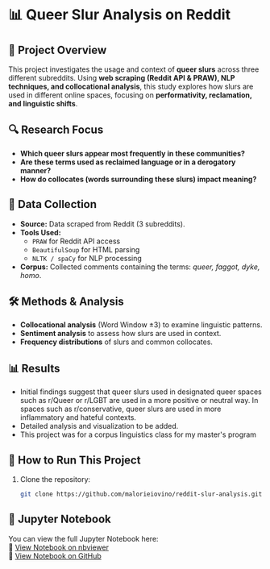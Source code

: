 
# 📊 Queer Slur Analysis on Reddit  

## 📄 Project Overview  
This project investigates the usage and context of **queer slurs** across three different subreddits. Using **web scraping (Reddit API & PRAW), NLP techniques, and collocational analysis**, this study explores how slurs are used in different online spaces, focusing on **performativity, reclamation, and linguistic shifts**.

## 🔍 Research Focus  
- **Which queer slurs appear most frequently in these communities?**  
- **Are these terms used as reclaimed language or in a derogatory manner?**  
- **How do collocates (words surrounding these slurs) impact meaning?**  

## 📂 Data Collection  
- **Source:** Data scraped from Reddit (3 subreddits).  
- **Tools Used:**  
  - `PRAW` for Reddit API access  
  - `BeautifulSoup` for HTML parsing  
  - `NLTK / spaCy` for NLP processing  
- **Corpus:** Collected comments containing the terms: *queer, faggot, dyke, homo*.

## 🛠 Methods & Analysis  
- **Collocational analysis** (Word Window ±3) to examine linguistic patterns.  
- **Sentiment analysis** to assess how slurs are used in context.  
- **Frequency distributions** of slurs and common collocates.

## 📊 Results  
- Initial findings suggest that queer slurs used in designated queer spaces such as r/Queer or r/LGBT are used in a more positive or neutral way. In spaces such as r/conservative, queer slurs are used in more inflammatory and hateful contexts. 
- Detailed analysis and visualization to be added.
- This project was for a corpus linguistics class for my master's program

## 🚀 How to Run This Project  
1. Clone the repository:
   ```bash
   git clone https://github.com/malorieiovino/reddit-slur-analysis.git

## 📓 Jupyter Notebook

You can view the full Jupyter Notebook here:  
🚀 [View Notebook on nbviewer](https://nbviewer.org/github/malorieiovino/reddit_nlp_scraping/tree/main/)  
📂 [View Notebook on GitHub](https://github.com/malorieiovino/reddit_nlp_scraping/blob/main/YOUR_NOTEBOOK.ipynb)

